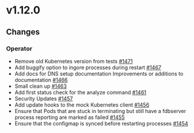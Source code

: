 # v1.12.0

## Changes

### Operator

* Remove old Kubernetes version from tests [#1471](https://github.com/FoundationDB/fdb-kubernetes-operator/pull/1471)
* Add buggify option to ingore processes during restart [#1467](https://github.com/FoundationDB/fdb-kubernetes-operator/pull/1467)
* Add docs for DNS setup  documentation Improvements or additions to documentation [#1466](https://github.com/FoundationDB/fdb-kubernetes-operator/pull/1466)
* Small clean up [#1463](https://github.com/FoundationDB/fdb-kubernetes-operator/pull/1463)
* Add first status check for the analyze command [#1461](https://github.com/FoundationDB/fdb-kubernetes-operator/pull/1461)
* Security Updates [#1457](https://github.com/FoundationDB/fdb-kubernetes-operator/pull/1457)
* Add update hooks to the mock Kubernetes client [#1456](https://github.com/FoundationDB/fdb-kubernetes-operator/pull/1456)
* Ensure that Pods that are stuck in terminating but still have a fdbserver process reporting are marked as failed  [#1455](https://github.com/FoundationDB/fdb-kubernetes-operator/pull/1455)
* Ensure that the configmap is synced before restarting processes [#1454](https://github.com/FoundationDB/fdb-kubernetes-operator/pull/1454)

